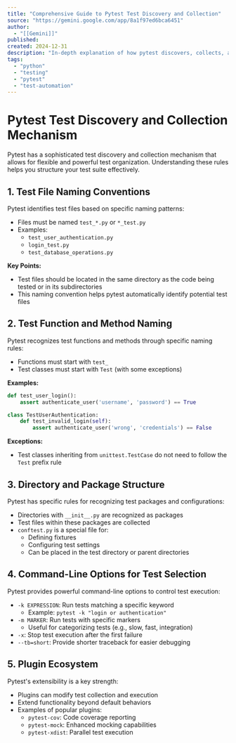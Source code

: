 ```yaml
---
title: "Comprehensive Guide to Pytest Test Discovery and Collection"
source: "https://gemini.google.com/app/8a1f97ed6bca6451"
author:
  - "[[Gemini]]"
published:
created: 2024-12-31
description: "In-depth explanation of how pytest discovers, collects, and runs tests"
tags:
  - "python"
  - "testing"
  - "pytest"
  - "test-automation"
---
```


# Pytest Test Discovery and Collection Mechanism

Pytest has a sophisticated test discovery and collection mechanism that allows for flexible and powerful test organization. Understanding these rules helps you structure your test suite effectively.

## 1. Test File Naming Conventions

Pytest identifies test files based on specific naming patterns:
- Files must be named `test_*.py` or `*_test.py`
- Examples:
  - `test_user_authentication.py`
  - `login_test.py`
  - `test_database_operations.py`

**Key Points:**
- Test files should be located in the same directory as the code being tested or in its subdirectories
- This naming convention helps pytest automatically identify potential test files

## 2. Test Function and Method Naming

Pytest recognizes test functions and methods through specific naming rules:
- Functions must start with `test_`
- Test classes must start with `Test` (with some exceptions)

**Examples:**
```python
def test_user_login():
    assert authenticate_user('username', 'password') == True

class TestUserAuthentication:
    def test_invalid_login(self):
        assert authenticate_user('wrong', 'credentials') == False
```

**Exceptions:**
- Test classes inheriting from `unittest.TestCase` do not need to follow the `Test` prefix rule

## 3. Directory and Package Structure

Pytest has specific rules for recognizing test packages and configurations:
- Directories with `__init__.py` are recognized as packages
- Test files within these packages are collected
- `conftest.py` is a special file for:
  - Defining fixtures
  - Configuring test settings
  - Can be placed in the test directory or parent directories

## 4. Command-Line Options for Test Selection

Pytest provides powerful command-line options to control test execution:
- `-k EXPRESSION`: Run tests matching a specific keyword
  - Example: `pytest -k "login or authentication"`
- `-m MARKER`: Run tests with specific markers
  - Useful for categorizing tests (e.g., slow, fast, integration)
- `-x`: Stop test execution after the first failure
- `--tb=short`: Provide shorter traceback for easier debugging

## 5. Plugin Ecosystem

Pytest's extensibility is a key strength:
- Plugins can modify test collection and execution
- Extend functionality beyond default behaviors
- Examples of popular plugins:
  - `pytest-cov`: Code coverage reporting
  - `pytest-mock`: Enhanced mocking capabilities
  - `pytest-xdist`: Parallel test execution

